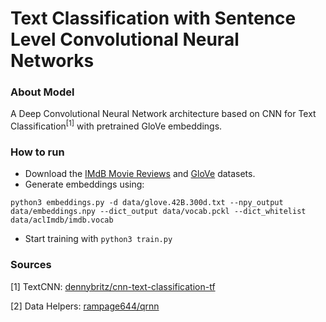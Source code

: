 # Text Classification with Sentence Level Convolutional Neural Networks 

### About Model

A Deep Convolutional Neural Network architecture based on CNN for Text Classification<sup>[1]</sup> with pretrained GloVe embeddings.

### How to run
- Download the [IMdB Movie Reviews](http://ai.stanford.edu/~amaas/data/sentiment/) and [GloVe](https://nlp.stanford.edu/projects/glove/) datasets.
- Generate embeddings using: 

`python3 embeddings.py -d data/glove.42B.300d.txt --npy_output data/embeddings.npy --dict_output data/vocab.pckl --dict_whitelist data/aclImdb/imdb.vocab`

- Start training with `python3 train.py`

### Sources

[1]  TextCNN: [dennybritz/cnn-text-classification-tf](https://github.com/dennybritz/cnn-text-classification-tf)

[2]  Data Helpers: [rampage644/qrnn](https://github.com/rampage644/qrnn)

